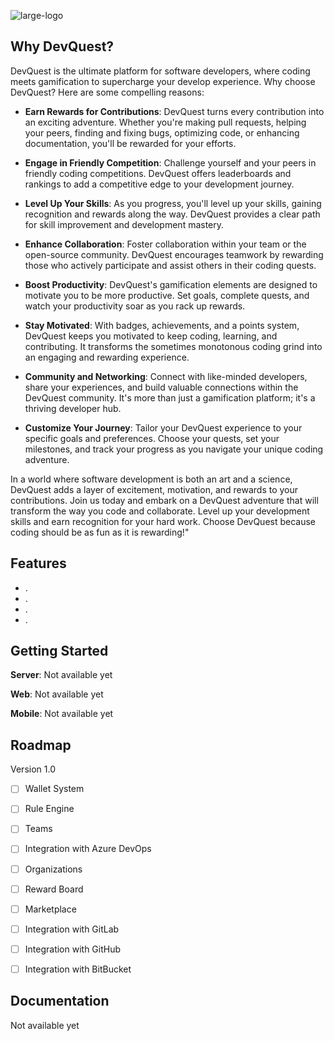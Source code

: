 ![large-logo](https://github.com/b0rv3g4r4/DevQuest/assets/34290325/92b715c8-870a-45d8-8c19-793ef30c6818)


## Why DevQuest?

DevQuest is the ultimate platform for software developers, where coding meets gamification to supercharge your develop experience. Why choose DevQuest? Here are some compelling reasons:

 - **Earn Rewards for Contributions**: DevQuest turns every contribution into an exciting adventure. Whether you're making pull requests, helping your peers, finding and fixing bugs, optimizing code, or enhancing documentation, you'll be rewarded for your efforts.

 - **Engage in Friendly Competition**: Challenge yourself and your peers in friendly coding competitions. DevQuest offers leaderboards and rankings to add a competitive edge to your development journey.

 - **Level Up Your Skills**: As you progress, you'll level up your skills, gaining recognition and rewards along the way. DevQuest provides a clear path for skill improvement and development mastery.

 - **Enhance Collaboration**: Foster collaboration within your team or the open-source community. DevQuest encourages teamwork by rewarding those who actively participate and assist others in their coding quests.

 - **Boost Productivity**: DevQuest's gamification elements are designed to motivate you to be more productive. Set goals, complete quests, and watch your productivity soar as you rack up rewards.

 - **Stay Motivated**: With badges, achievements, and a points system, DevQuest keeps you motivated to keep coding, learning, and contributing. It transforms the sometimes monotonous coding grind into an engaging and rewarding experience.

 - **Community and Networking**: Connect with like-minded developers, share your experiences, and build valuable connections within the DevQuest community. It's more than just a gamification platform; it's a thriving developer hub.

 - **Customize Your Journey**: Tailor your DevQuest experience to your specific goals and preferences. Choose your quests, set your milestones, and track your progress as you navigate your unique coding adventure.

In a world where software development is both an art and a science, DevQuest adds a layer of excitement, motivation, and rewards to your contributions. Join us today and embark on a DevQuest adventure that will transform the way you code and collaborate. Level up your development skills and earn recognition for your hard work. Choose DevQuest because coding should be as fun as it is rewarding!"

## Features

- .
- .
- .
- .


## Getting Started

**Server**: Not available yet

**Web**: Not available yet

**Mobile**: Not available yet


## Roadmap

Version 1.0

- [ ] Wallet System
- [ ] Rule Engine
- [ ] Teams
- [ ] Integration with Azure DevOps
- [ ] Organizations
- [ ] Reward Board
- [ ] Marketplace
- [ ] Integration with GitLab
- [ ] Integration with GitHub
- [ ] Integration with BitBucket


## Documentation

Not available yet
